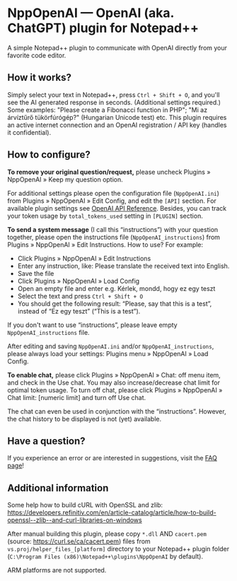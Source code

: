 # NppOpenAI — OpenAI (aka. ChatGPT) plugin for Notepad++
A simple Notepad++ plugin to communicate with OpenAI directly from your favorite code editor.

How it works?
-------------

Simply select your text in Notepad++, press `Ctrl + Shift + O`, and you'll see the AI generated response in seconds. (Additional settings required.) Some examples: "Please create a Fibonacci function in PHP"; "Mi az árvíztűrő tükörfúrógép?" (Hungarian Unicode test) etc. This plugin requires an active internet connection and an OpenAI registration / API key (handles it confidential).

How to configure?
-----------------

**To remove your original question/request,** please uncheck Plugins » NppOpenAI » Keep my question option.

For additional settings please open the configuration file (`NppOpenAI.ini`) from Plugins » NppOpenAI » Edit Config, and edit the `[API]` section. For available plugin settings see [OpenAI API Reference](https://platform.openai.com/docs/api-reference/completions). Besides, you can track your token usage by `total_tokens_used` setting in `[PLUGIN]` section.

**To send a system message** (I call this “instructions”) with your question together, please open the instructions file (`NppOpenAI_instructions`) from Plugins » NppOpenAI » Edit Instructions. How to use? For example:
* Click Plugins » NppOpenAI » Edit Instructions
* Enter any instruction, like: Please translate the received text into English.
* Save the file
* Click Plugins » NppOpenAI » Load Config
* Open an empty file and enter e.g. Kérlek, mondd, hogy ez egy teszt
* Select the text and press `Ctrl + Shift + O`
* You should get the following result: “Please, say that this is a test”, instead of “Ez egy teszt” (“This is a test”).

If you don't want to use “instructions”, please leave empty `NppOpenAI_instructions` file.

After editing and saving `NppOpenAI.ini` and/or `NppOpenAI_instructions`, please always load your settings: Plugins menu » NppOpenAI » Load Config.

**To enable chat,** please click Plugins » NppOpenAI » Chat: off menu item, and check in the Use chat. You may also increase/decrease chat limit for optimal token usage. To turn off chat, please click Plugins » NppOpenAI » Chat limit: [numeric limit] and turn off Use chat.

The chat can even be used in conjunction with the “instructions”. However, the chat history to be displayed is not (yet) available.

Have a question?
----------------

If you experience an error or are interested in suggestions, visit the [FAQ page](https://github.com/Krazal/nppopenai/wiki/FAQ)!

Additional information
----------------------

Some help how to build cURL with OpenSSL and zlib:
https://developers.refinitiv.com/en/article-catalog/article/how-to-build-openssl--zlib--and-curl-libraries-on-windows

After manual building this plugin, please copy `*.dll` AND `cacert.pem` (source: https://curl.se/ca/cacert.pem) files from `vs.proj/helper_files_[platform]` directory to your Notepad++ plugin folder (`C:\Program Files (x86)\Notepad++\plugins\NppOpenAI` by default).

ARM platforms are not supported.
